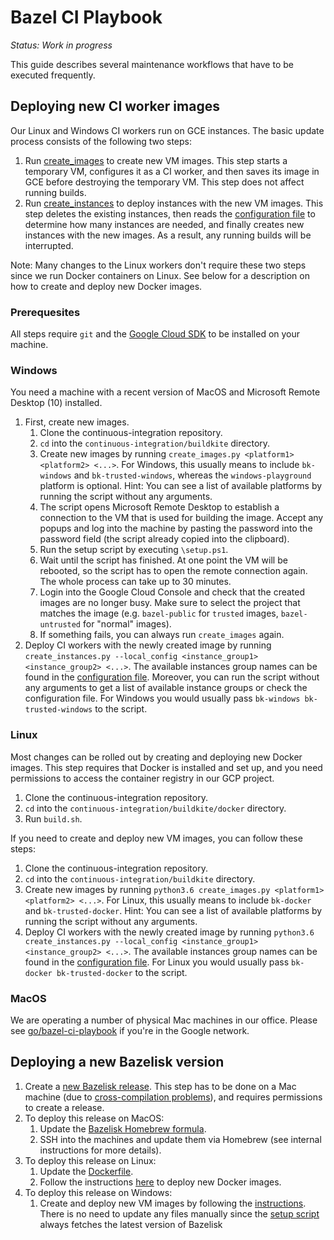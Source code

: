 # Bazel CI Playbook

_Status: Work in progress_

This guide describes several maintenance workflows that have to be executed frequently.

## Deploying new CI worker images

Our Linux and Windows CI workers run on GCE instances. The basic update process consists of the following two steps:

1. Run [create_images](https://github.com/bazelbuild/continuous-integration/blob/master/buildkite/create_images.py) to create new VM images. This step starts a temporary VM, configures it as a CI worker, and then saves its image in GCE before destroying the temporary VM. This step does not affect running builds.
1. Run [create_instances](https://github.com/bazelbuild/continuous-integration/blob/master/buildkite/create_instances.py) to deploy instances with the new VM images. This step deletes the existing instances, then reads the [configuration file](https://github.com/bazelbuild/continuous-integration/blob/master/buildkite/instances.yml) to determine how many instances are needed, and finally creates new instances with the new images. As a result, any running builds will be interrupted.

Note: Many changes to the Linux workers don't require these two steps since we run Docker containers on Linux. See below for a description on how to create and deploy new Docker images.

### Prerequesites

All steps require `git` and the [Google Cloud SDK](https://cloud.google.com/sdk/install) to be installed on your machine.

### Windows

You need a machine with a recent version of MacOS and Microsoft Remote Desktop (10) installed.

1. First, create new images.
    1. Clone the continuous-integration repository.
    1. `cd` into the `continuous-integration/buildkite` directory.
    1. Create new images by running `create_images.py <platform1> <platform2> <...>`. For Windows, this usually means to include `bk-windows` and `bk-trusted-windows`, whereas the `windows-playground` platform is optional. Hint: You can see a list of available platforms by running the script without any arguments.
    1. The script opens Microsoft Remote Desktop to establish a connection to the VM that is used for building the image. Accept any popups and log into the machine by pasting the password into the password field (the script already copied into the clipboard).
    1. Run the setup script by executing `\setup.ps1`.
    1. Wait until the script has finished. At one point the VM will be rebooted, so the script has to open the remote connection again. The whole process can take up to 30 minutes.
    1. Login into the Google Cloud Console and check that the created images are no longer busy. Make sure to select the project that matches the image (e.g. `bazel-public` for `trusted` images, `bazel-untrusted` for "normal" images).
    1. If something fails, you can always run `create_images` again.
1. Deploy CI workers with the newly created image by running `create_instances.py --local_config <instance_group1> <instance_group2> <...>`. The available instances group names can be found in the [configuration file](https://github.com/bazelbuild/continuous-integration/blob/master/buildkite/instances.yml). Moreover, you can run the script without any arguments to get a list of available instance groups or check the configuration file. For Windows you would usually pass `bk-windows bk-trusted-windows` to the script.

### Linux

Most changes can be rolled out by creating and deploying new Docker images. This step requires that Docker is installed and set up, and you need permissions to access the container registry in our GCP project.

1. Clone the continuous-integration repository.
1. `cd` into the `continuous-integration/buildkite/docker` directory.
1. Run `build.sh`.

If you need to create and deploy new VM images, you can follow these steps:

1. Clone the continuous-integration repository.
1. `cd` into the `continuous-integration/buildkite` directory.
1. Create new images by running `python3.6 create_images.py <platform1> <platform2> <...>`. For Linux, this usually means to include `bk-docker` and `bk-trusted-docker`. Hint: You can see a list of available platforms by running the script without any arguments.
1. Deploy CI workers with the newly created image by running `python3.6 create_instances.py --local_config <instance_group1> <instance_group2> <...>`. The available instances group names can be found in the [configuration file](https://github.com/bazelbuild/continuous-integration/blob/master/buildkite/instances.yml). For Linux you would usually pass `bk-docker bk-trusted-docker` to the script.

### MacOS

We are operating a number of physical Mac machines in our office. Please see [go/bazel-ci-playbook](http://go/bazel-ci-playbook) if you're in the Google network.

## Deploying a new Bazelisk version

1. Create a [new Bazelisk release](https://github.com/bazelbuild/bazelisk/releases). This step has to be done on a Mac machine (due to [cross-compilation problems](https://github.com/golang/go/issues/22510)), and requires permissions to create a release.
1. To deploy this release on MacOS:
    1. Update the [Bazelisk Homebrew formula](https://github.com/fweikert/homebrew-tap/blob/master/Formula/bazelisk.rb).
    1. SSH into the machines and update them via Homebrew (see internal instructions for more details).
1. To deploy this release on Linux:
    1. Update the [Dockerfile](https://github.com/bazelbuild/continuous-integration/blob/master/buildkite/docker/Dockerfile).
    1. Follow the instructions [here](#linux) to deploy new Docker images.
1. To deploy this release on Windows:
    1. Create and deploy new VM images by following the [instructions](#windows). There is no need to update any files manually since the [setup script](https://github.com/bazelbuild/continuous-integration/blob/master/buildkite/setup-windows.ps1) always fetches the latest version of Bazelisk
